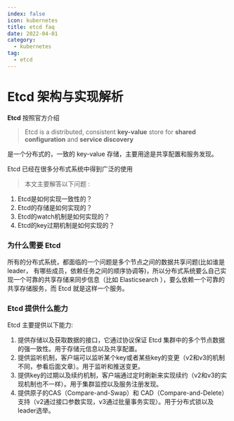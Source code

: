 ```yaml
---
index: false
icon: kubernetes
title: etcd faq
date: 2022-04-01
category:
  - kubernetes
tag:
  - etcd
---
```

# Etcd 架构与实现解析

**Etcd** 按照官方介绍

> Etcd is a distributed, consistent **key-value** store for **shared configuration** and **service discovery**

是一个分布式的，一致的 key-value 存储，主要用途是共享配置和服务发现。

Etcd 已经在很多分布式系统中得到广泛的使用

> 本文主要解答以下问题 :

1. Etcd是如何实现一致性的？
2. Etcd的存储是如何实现的？
3. Etcd的watch机制是如何实现的？
4. Etcd的key过期机制是如何实现的？

### 为什么需要 Etcd

所有的分布式系统，都面临的一个问题是多个节点之间的数据共享问题(比如谁是 leader， 有哪些成员，依赖任务之间的顺序协调等)，所以分布式系统要么自己实现一个可靠的共享存储来同步信息（比如 Elasticsearch ），要么依赖一个可靠的共享存储服务，而 Etcd 就是这样一个服务。

### Etcd 提供什么能力

Etcd 主要提供以下能力:

1. 提供存储以及获取数据的接口，它通过协议保证 Etcd 集群中的多个节点数据的强一致性。用于存储元信息以及共享配置。
2. 提供监听机制，客户端可以监听某个key或者某些key的变更（v2和v3的机制不同，参看后面文章）。用于监听和推送变更。
3. 提供key的过期以及续约机制，客户端通过定时刷新来实现续约（v2和v3的实现机制也不一样）。用于集群监控以及服务注册发现。
4. 提供原子的CAS（Compare-and-Swap）和 CAD（Compare-and-Delete）支持（v2通过接口参数实现，v3通过批量事务实现）。用于分布式锁以及leader选举。
